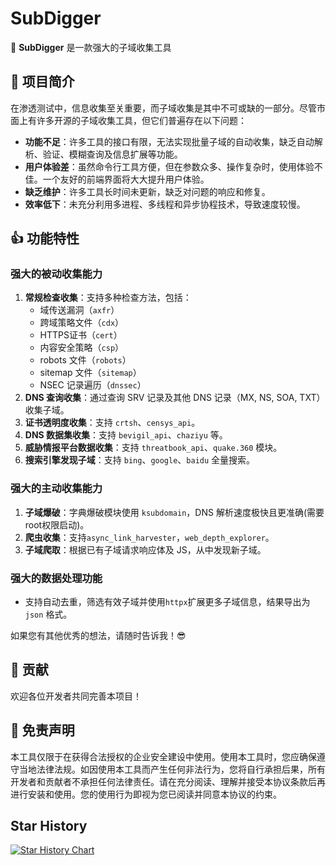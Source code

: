 # SubDigger

👊 **SubDigger** 是一款强大的子域收集工具

## 🎉 项目简介

在渗透测试中，信息收集至关重要，而子域收集是其中不可或缺的一部分。尽管市面上有许多开源的子域收集工具，但它们普遍存在以下问题：

- **功能不足**：许多工具的接口有限，无法实现批量子域的自动收集，缺乏自动解析、验证、模糊查询及信息扩展等功能。
- **用户体验差**：虽然命令行工具方便，但在参数众多、操作复杂时，使用体验不佳。一个友好的前端界面将大大提升用户体验。
- **缺乏维护**：许多工具长时间未更新，缺乏对问题的响应和修复。
- **效率低下**：未充分利用多进程、多线程和异步协程技术，导致速度较慢。

## 👍 功能特性

### 强大的被动收集能力

1. **常规检查收集**：支持多种检查方法，包括：
   - 域传送漏洞（`axfr`）
   - 跨域策略文件（`cdx`）
   - HTTPS证书（`cert`）
   - 内容安全策略（`csp`）
   - robots 文件（`robots`）
   - sitemap 文件（`sitemap`）
   - NSEC 记录遍历（`dnssec`）
2. **DNS 查询收集**：通过查询 SRV 记录及其他 DNS 记录（MX, NS, SOA, TXT）收集子域。
3. **证书透明度收集**：支持 `crtsh`、`censys_api`。
4. **DNS 数据集收集**：支持 `bevigil_api`、`chaziyu` 等。
5. **威胁情报平台数据收集**：支持 `threatbook_api`、`quake.360` 模块。
6. **搜索引擎发现子域**：支持 `bing`、`google`、`baidu` 全量搜索。

### 强大的主动收集能力

1. **子域爆破**：字典爆破模块使用 `ksubdomain`，DNS 解析速度极快且更准确(需要root权限启动)。
2. **爬虫收集**：支持`async_link_harvester`，`web_depth_explorer`。
3. **子域爬取**：根据已有子域请求响应体及 JS，从中发现新子域。

### 强大的数据处理功能

- 支持自动去重，筛选有效子域并使用`httpx`扩展更多子域信息，结果导出为 `json` 格式。

如果您有其他优秀的想法，请随时告诉我！😎

## 🙏 贡献

欢迎各位开发者共同完善本项目！

## 📜 免责声明

本工具仅限于在获得合法授权的企业安全建设中使用。使用本工具时，您应确保遵守当地法律法规。如因使用本工具而产生任何非法行为，您将自行承担后果，所有开发者和贡献者不承担任何法律责任。请在充分阅读、理解并接受本协议条款后再进行安装和使用。您的使用行为即视为您已阅读并同意本协议的约束。

## Star History

[![Star History Chart](https://api.star-history.com/svg?repos=GkaMei/SubDigger&type=Date)](https://star-history.com/#GkaMei/SubDigger&Date)
